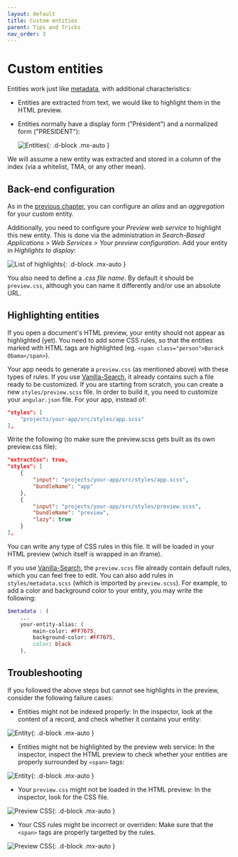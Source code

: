 ```yaml
---
layout: default
title: Custom entities
parent: Tips and Tricks
nav_order: 3
---
```


# Custom entities

Entities work just like [metadata](metadata.html), with additional characteristics:
- Entities are extracted from text, we would like to highlight them in the HTML preview.
- Entities normally have a display form ("Président") and a normalized form ("PRESIDENT"):

    ![Entities]({{site.baseurl}}assets/tipstricks/entities.png){: .d-block .mx-auto }

We will assume a new entity was extracted and stored in a column of the index (via a whitelist, TMA, or any other mean).

## Back-end configuration

As in the [previous chapter](metadata.html#back-end-configuration), you can configure an *alias* and an *aggregation* for your custom entity.

Additionally, you need to configure your *Preview web service* to highlight this new entity. This is done via the administration in *Search-Based Applications > Web Services > Your preview configuration*. Add your entity in *Highlights to display*:

![List of highlights]({{site.baseurl}}assets/tipstricks/highlights.png){: .d-block .mx-auto }

You also need to define a *.css file name*. By default it should be `preview.css`, although you can name it differently and/or use an absolute URL.

## Highlighting entities

If you open a document's HTML preview, your entity should not appear as highlighted (yet). You need to add some CSS rules, so that the entities marked with HTML tags are highlighted (eg. `<span class="person">Barack Obama</span>`).

Your app needs to generate a `preview.css` (as mentioned above) with these types of rules. If you use [Vanilla-Search]({{site.baseurl}}modules/vanilla-search/vanilla-search.html), it already contains such a file ready to be customized. If you are starting from scratch, you can create a new `styles/preview.scss` file. In order to build it, you need to customize your `angular.json` file. For your app, instead of:

```json
"styles": [
    "projects/your-app/src/styles/app.scss"
],
```

Write the following (to make sure the preview.scss gets built as its own preview.css file):

```json
"extractCss": true,
"styles": [
    {
        "input": "projects/your-app/src/styles/app.scss",
        "bundleName": "app"
    },
    {
        "input": "projects/your-app/src/styles/preview.scss",
        "bundleName": "preview",
        "lazy": true
    }            
],
```

You can write any type of CSS rules in this file. It will be loaded in your HTML preview (which itself is wrapped in an iframe).

If you use [Vanilla-Search]({{site.baseurl}}modules/vanilla-search/vanilla-search.html), the `preview.scss` file already contain default rules, which you can feel free to edit. You can also add rules in `styles/metadata.scss` (which is imported by `preview.scss`). For example, to add a color and background color to your entity, you may write the following:

```scss
$metadata : (
    ...
    your-entity-alias: (
        main-color: #FF7675,
        background-color: #FF7675,
        color: black
    ),   
```

## Troubleshooting

If you followed the above steps but cannot see highlights in the preview, consider the following failure cases:
- Entities might not be indexed properly: In the inspector, look at the content of a record, and check whether it contains your entity:

![Entity]({{site.baseurl}}assets/tipstricks/entity-values.png){: .d-block .mx-auto }

- Entities might not be highlighted by the preview web service: In the inspector, inspect the HTML preview to check whether your entities are properly surrounded by `<span>` tags:

![Entity]({{site.baseurl}}assets/tipstricks/entity.png){: .d-block .mx-auto }

- Your `preview.css` might not be loaded in the HTML preview: In the inspector, look for the CSS file.

![Preview CSS]({{site.baseurl}}assets/tipstricks/preview-network.png){: .d-block .mx-auto }

- Your CSS rules might be incorrect or overriden: Make sure that the `<span>` tags are properly targetted by the rules.

![Preview CSS]({{site.baseurl}}assets/tipstricks/preview-css.png){: .d-block .mx-auto }
